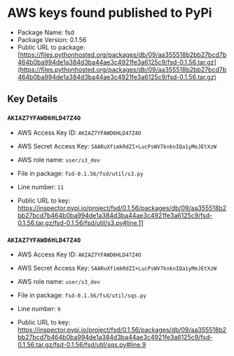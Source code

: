 # AWS keys found published to PyPi

* Package Name: fsd
* Package Version: 0.1.56
* Public URL to package: [https://files.pythonhosted.org/packages/db/09/aa355518b2bb27bcd7b464b0ba994de1a384d3ba44ae3c4921fe3a6125c9/fsd-0.1.56.tar.gz](https://files.pythonhosted.org/packages/db/09/aa355518b2bb27bcd7b464b0ba994de1a384d3ba44ae3c4921fe3a6125c9/fsd-0.1.56.tar.gz)

## Key Details

### `AKIAZ7YFAWD6HLD47Z4O`

* AWS Access Key ID: `AKIAZ7YFAWD6HLD47Z4O`
* AWS Secret Access Key: `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` 
* AWS role name: `user/s3_dev`
* File in package: `fsd-0.1.56/fsd/util/s3.py`
* Line number: `11`

* Public URL to key: https://inspector.pypi.io/project/fsd/0.1.56/packages/db/09/aa355518b2bb27bcd7b464b0ba994de1a384d3ba44ae3c4921fe3a6125c9/fsd-0.1.56.tar.gz/fsd-0.1.56/fsd/util/s3.py#line.11



### `AKIAZ7YFAWD6HLD47Z4O`

* AWS Access Key ID: `AKIAZ7YFAWD6HLD47Z4O`
* AWS Secret Access Key: `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` 
* AWS role name: `user/s3_dev`
* File in package: `fsd-0.1.56/fsd/util/sqs.py`
* Line number: `9`

* Public URL to key: https://inspector.pypi.io/project/fsd/0.1.56/packages/db/09/aa355518b2bb27bcd7b464b0ba994de1a384d3ba44ae3c4921fe3a6125c9/fsd-0.1.56.tar.gz/fsd-0.1.56/fsd/util/sqs.py#line.9


